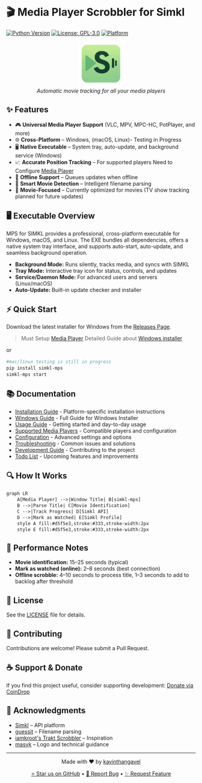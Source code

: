 # 🎬 Media Player Scrobbler for Simkl

[![Python Version](https://img.shields.io/badge/python-3.9%2B-blue.svg)](https://www.python.org/downloads/)
[![License: GPL-3.0](https://img.shields.io/badge/License-GPL%20v3-blue.svg)](https://www.gnu.org/licenses/gpl-3.0)
[![Platform](https://img.shields.io/badge/platform-Windows%20%7C%20macOS%20%7C%20Linux-blue.svg)]()

<div align="center">
  <img src="simkl_mps/assets/simkl-mps.png" alt="SIMKL MPS Logo" width="120"/>
  <br/>
  <em>Automatic movie tracking for all your media players</em>
</div>

## ✨ Features

- 🎮 **Universal Media Player Support** (VLC, MPV, MPC-HC, PotPlayer, and more)
- 🌐 **Cross-Platform** – Windows, (macOS, Linux)- Testing in Progress
- 🖥️ **Native Executable** – System tray, auto-update, and background service (Windows)
- 📈 **Accurate Position Tracking** – For supported players Need to Configure [Media Player](docs/media-players.md)
- 🔌 **Offline Support** – Queues updates when offline
- 🧠 **Smart Movie Detection** – Intelligent filename parsing
- 🍿 **Movie-Focused** – Currently optimized for movies (TV show tracking planned for future updates)

## 🖥️ Executable Overview

MPS for SIMKL provides a professional, cross-platform executable for Windows, macOS, and Linux. The EXE bundles all dependencies, offers a native system tray interface, and supports auto-start, auto-update, and seamless background operation.

- **Background Mode:** Runs silently, tracks media, and syncs with SIMKL
- **Tray Mode:** Interactive tray icon for status, controls, and updates
- **Service/Daemon Mode:** For advanced users and servers (Linux/macOS)
- **Auto-Update:** Built-in update checker and installer

## ⚡ Quick Start

Download the latest installer for Windows from the [Releases Page](https://github.com/kavinthangavel/media-player-scrobbler-for-simkl/releases/latest).

> Must Setup [Media Player](docs/media-player.md)
> Detailed Guide about [Windows installer](docs/windows-guide.md)

or

```bash
#mac/linux testing is still in progress
pip install simkl-mps
simkl-mps start
```


## 📚 Documentation

- [Installation Guide](docs/installation.md) - Platform-specific installation instructions
- [Windows Guide](docs/windows-guide.md) - Full Guide for Windows Installer
- [Usage Guide](docs/usage.md) - Getting started and day-to-day usage
- [Supported Media Players](docs/media-players.md) - Compatible players and configuration
- [Configuration](docs/configuration.md) - Advanced settings and options
- [Troubleshooting](docs/troubleshooting.md) - Common issues and solutions
- [Development Guide](docs/development.md) - Contributing to the project
- [Todo List](docs/todo.md) - Upcoming features and improvements

## 🔍 How It Works

```mermaid
graph LR
    A[Media Player] -->|Window Title| B[simkl-mps]
    B -->|Parse Title| C[Movie Identification]
    C -->|Track Progress| D[Simkl API]
    D -->|Mark as Watched| E[Simkl Profile]
    style A fill:#d5f5e3,stroke:#333,stroke-width:2px
    style E fill:#d5f5e3,stroke:#333,stroke-width:2px
```

## 🚦 Performance Notes

- **Movie identification:** 15–25 seconds (typical)
- **Mark as watched (online):** 2–8 seconds (best connection)
- **Offline scrobble:** 4–10 seconds to process title, 1–3 seconds to add to backlog after threshold

## 📝 License

See the [LICENSE](LICENSE) file for details.

## 🤝 Contributing

Contributions are welcome! Please submit a Pull Request.

## ☕ Support & Donate

If you find this project useful, consider supporting development:
[Donate via CoinDrop](https://coindrop.to/kavinthangavel)

## 🙏 Acknowledgments

- [Simkl](https://simkl.com) – API platform
- [guessit](https://github.com/guessit-io/guessit) – Filename parsing
- [iamkroot's Trakt Scrobbler](https://github.com/iamkroot/trakt-scrobbler/) – Inspiration
- [masyk](https://github.com/masyk) – Logo and technical guidance

---

<div align="center">
  <p>Made with ❤️ by <a href="https://github.com/kavinthangavel">kavinthangavel</a></p>
  <p>
    <a href="https://github.com/kavinthangavel/media-player-scrobbler-for-simkl/stargazers">⭐ Star us on GitHub</a> •
    <a href="https://github.com/kavinthangavel/media-player-scrobbler-for-simkl/issues">🐞 Report Bug</a> •
    <a href="https://github.com/kavinthangavel/media-player-scrobbler-for-simkl/issues">✨ Request Feature</a>
  </p>
</div>

